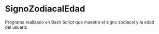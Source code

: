 # SignoZodiacalEdad
Programa realizado en Bash Script que muestra el signo zodiacal y la edad del usuario

